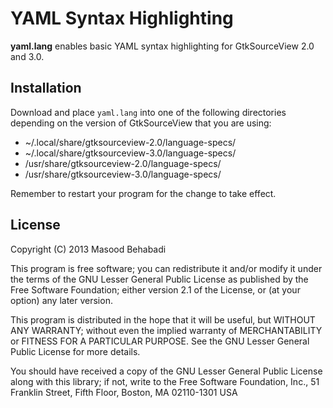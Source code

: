 YAML Syntax Highlighting
========================

**yaml.lang** enables basic YAML syntax highlighting for GtkSourceView
2.0 and 3.0.

## Installation

Download and place `yaml.lang` into one of the following directories
depending on the version of GtkSourceView that you are using:

-   ~/.local/share/gtksourceview-2.0/language-specs/    
-   ~/.local/share/gtksourceview-3.0/language-specs/    
-   /usr/share/gtksourceview-2.0/language-specs/    
-   /usr/share/gtksourceview-3.0/language-specs/    

Remember to restart your program for the change to take effect.

## License

Copyright (C) 2013 Masood Behabadi 

This program is free software; you can redistribute it and/or
modify it under the terms of the GNU Lesser General Public
License as published by the Free Software Foundation; either
version 2.1 of the License, or (at your option) any later version.

This program is distributed in the hope that it will be useful,
but WITHOUT ANY WARRANTY; without even the implied warranty of
MERCHANTABILITY or FITNESS FOR A PARTICULAR PURPOSE.  See the GNU
Lesser General Public License for more details.

You should have received a copy of the GNU Lesser General Public
License along with this library; if not, write to the Free Software
Foundation, Inc., 51 Franklin Street, Fifth Floor, Boston, MA
02110-1301  USA
